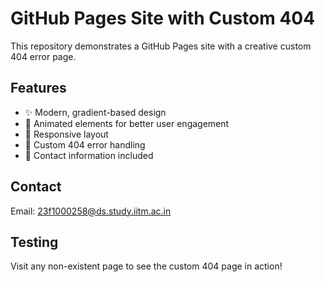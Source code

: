 # GitHub Pages Site with Custom 404

This repository demonstrates a GitHub Pages site with a creative custom 404 error page.

## Features
- ✨ Modern, gradient-based design
- 🎨 Animated elements for better user engagement
- 📱 Responsive layout
- 🔄 Custom 404 error handling
- 📧 Contact information included

## Contact
Email: 23f1000258@ds.study.iitm.ac.in

## Testing
Visit any non-existent page to see the custom 404 page in action!
